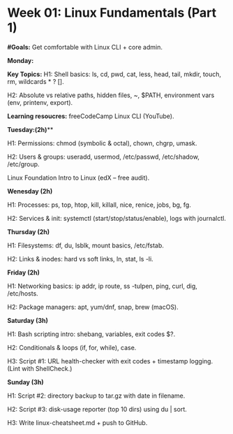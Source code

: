 # Week 01: Linux Fundamentals (Part 1)

**#Goals:** Get comfortable with Linux CLI + core admin.

**Monday:**

**Key Topics:**
H1: Shell basics: ls, cd, pwd, cat, less, head, tail, mkdir, touch, rm, wildcards * ? [].

H2: Absolute vs relative paths, hidden files, ~, $PATH, environment vars (env, printenv, export).

**Learning resoucres:**  freeCodeCamp Linux CLI (YouTube).


**Tuesday:(2h)****

H1: Permissions: chmod (symbolic & octal), chown, chgrp, umask.

H2: Users & groups: useradd, usermod, /etc/passwd, /etc/shadow, /etc/group.

Linux Foundation Intro to Linux (edX – free audit).

**Wenesday (2h)**

H1: Processes: ps, top, htop, kill, killall, nice, renice, jobs, bg, fg.

H2: Services & init: systemctl (start/stop/status/enable), logs with journalctl.

**Thursday (2h)**

H1: Filesystems: df, du, lsblk, mount basics, /etc/fstab.

H2: Links & inodes: hard vs soft links, ln, stat, ls -li.

**Friday (2h)**

H1: Networking basics: ip addr, ip route, ss -tulpen, ping, curl, dig, /etc/hosts.

H2: Package managers: apt, yum/dnf, snap, brew (macOS).

**Saturday (3h)**

H1: Bash scripting intro: shebang, variables, exit codes $?.

H2: Conditionals & loops (if, for, while), case.

H3: Script #1: URL health-checker with exit codes + timestamp logging. (Lint with ShellCheck.)

**Sunday (3h)**

H1: Script #2: directory backup to tar.gz with date in filename.

H2: Script #3: disk-usage reporter (top 10 dirs) using du | sort.

H3: Write linux-cheatsheet.md + push to GitHub.

